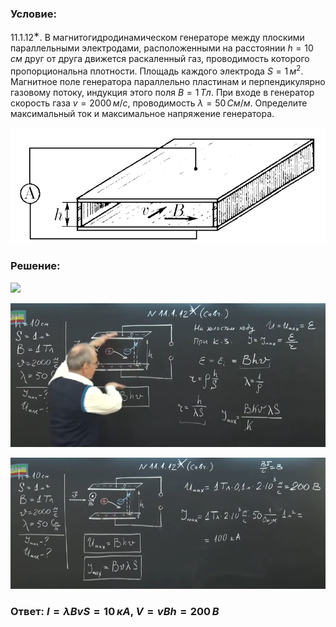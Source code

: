 ###  Условие:

$11.1.12^{∗}.$ В магнитогидродинамическом генераторе между плоскими параллельными электродами, расположенными на расстоянии $h = 10\,см$ друг от друга движется раскаленный газ, проводимость которого пропорциональна плотности. Площадь каждого электрода $S = 1\,м^2$. Магнитное поле генератора параллельно пластинам и перпендикулярно газовому потоку, индукция этого поля $B = 1\,Тл$. При входе в генератор скорость газа $v = 2000\,м/с$, проводимость $λ = 50\,См/м$. Определите максимальный ток и максимальное напряжение генератора.

![К задаче $11.1.12$|771x284, 50%](../../img/11.1.12/11.1.12.png)

###  Решение:

![](https://www.youtube.com/embed/eI3xC20StxY)

![|753x345, 67%](../../img/11.1.12/01.png)

![|824x342, 67%](../../img/11.1.12/02.png)

###  Ответ: $I = λBvS = 10\,кА,$ $V = vBh = 200\,В$